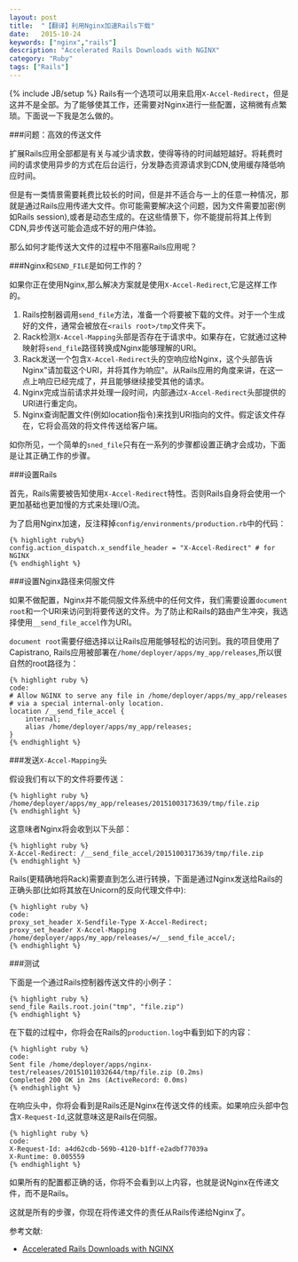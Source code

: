 ```yaml
---
layout: post
title:  "【翻译】利用Nginx加速Rails下载"
date:   2015-10-24
keywords: ["nginx","rails"]
description: "Accelerated Rails Downloads with NGINX"
category: "Ruby"
tags: ["Rails"]
---
```

{% include JB/setup %}
Rails有一个选项可以用来启用`X-Accel-Redirect`，但是这并不是全部。为了能够使其工作，还需要对Nginx进行一些配置，这稍微有点繁琐。下面说一下我是怎么做的。

###问题：高效的传送文件

扩展Rails应用全部都是有关与减少请求数，使得等待的时间越短越好。将耗费时间的请求使用异步的方式在后台运行，分发静态资源请求到CDN,使用缓存降低响应时间。

但是有一类情景需要耗费比较长的时间，但是并不适合与一上的任意一种情况，那就是通过Rails应用传递大文件。你可能需要解决这个问题，因为文件需要加密(例如Rails session),或者是动态生成的。在这些情景下，你不能提前将其上传到CDN,异步传送可能会造成不好的用户体验。

那么如何才能传送大文件的过程中不阻塞Rails应用呢？

###Nginx和`SEND_FILE`是如何工作的？

如果你正在使用Nginx,那么解决方案就是使用`X-Accel-Redirect`,它是这样工作的。

1. Rails控制器调用`send_file`方法，准备一个将要被下载的文件。对于一个生成好的文件，通常会被放在`<rails root>/tmp`文件夹下。
2. Rack检测`X-Accel-Mapping`头部是否存在于请求中。如果存在，它就通过这种映射将`send_file`路径转换成Nginx能够理解的URI。
3. Rack发送一个包含`X-Accel-Redirect`头的空响应给Nginx，这个头部告诉Nginx"请加载这个URI，并将其作为响应"。从Rails应用的角度来讲，在这一点上响应已经完成了，并且能够继续接受其他的请求。
4. Nginx完成当前请求并处理一段时间，内部通过`X-Accel-Redirect`头部提供的URI进行重定向。
5. Nginx查询配置文件(例如location指令)来找到URI指向的文件。假定该文件存在，它将会高效的将文件传送给客户端。

如你所见，一个简单的`sned_file`只有在一系列的步骤都设置正确才会成功，下面是让其正确工作的步骤。

###设置Rails

首先，Rails需要被告知使用`X-Accel-Redirect`特性。否则Rails自身将会使用一个更加基础也更加慢的方式来处理I/O流。

为了启用Nginx加速，反注释掉`config/environments/production.rb`中的代码：

    {% highlight ruby%}
    config.action_dispatch.x_sendfile_header = "X-Accel-Redirect" # for NGINX
    {% endhighlight %}

###设置Nginx路径来伺服文件

如果不做配置，Nginx并不能伺服文件系统中的任何文件，我们需要设置`document root`和一个URI来访问到将要传送的文件。为了防止和Rails的路由产生冲突，我选择使用`__send_file_accel`作为URI。

`document root`需要仔细选择以让Rails应用能够轻松的访问到。我的项目使用了 Capistrano, Rails应用被部署在`/home/deployer/apps/my_app/releases`,所以很自然的root路径为：

    {% highlight ruby %}
    code:
    # Allow NGINX to serve any file in /home/deployer/apps/my_app/releases
    # via a special internal-only location.
    location /__send_file_accel {
        internal;
        alias /home/deployer/apps/my_app/releases;
    }
    {% endhighlight %}

###发送`X-Accel-Mapping`头

假设我们有以下的文件将要传送：


    {% highlight ruby %}
    /home/deployer/apps/my_app/releases/20151003173639/tmp/file.zip
    {% endhighlight %}

这意味者Nginx将会收到以下头部：

    {% highlight ruby %}
    X-Accel-Redirect: /__send_file_accel/20151003173639/tmp/file.zip
    {% endhighlight %}

Rails(更精确地将Rack)需要直到怎么进行转换，下面是通过Nginx发送给Rails的正确头部(比如将其放在Unicorn的反向代理文件中):

    {% highlight ruby %}
    code:
    proxy_set_header X-Sendfile-Type X-Accel-Redirect;
    proxy_set_header X-Accel-Mapping /home/deployer/apps/my_app/releases/=/__send_file_accel/;
    {% endhighlight %}

###测试

下面是一个通过Rails控制器传送文件的小例子：


    {% highlight ruby %}
    send_file Rails.root.join("tmp", "file.zip")
    {% endhighlight %}

在下载的过程中，你将会在Rails的`production.log`中看到如下的内容：

    {% highlight ruby %}
    code:
    Sent file /home/deployer/apps/nginx-test/releases/20151011032644/tmp/file.zip (0.2ms)
    Completed 200 OK in 2ms (ActiveRecord: 0.0ms)
    {% endhighlight %}

在响应头中，你将会看到是Rails还是Nginx在传送文件的线索。如果响应头部中包含`X-Request-Id`,这就意味这是Rails在伺服。

    {% highlight ruby %}
    code:
    X-Request-Id: a4d62cdb-569b-4120-b1ff-e2adbf77039a
    X-Runtime: 0.005559
    {% endhighlight %}

如果所有的配置都正确的话，你将不会看到以上内容，也就是说Nginx在传递文件，而不是Rails。

这就是所有的步骤，你现在将传递文件的责任从Rails传递给Nginx了。


参考文献:

- [Accelerated Rails Downloads with NGINX](https://mattbrictson.com/accelerated-rails-downloads?utm_source=rubyweekly&utm_medium=email "Accelerated Rails Downloads with NGINX")
